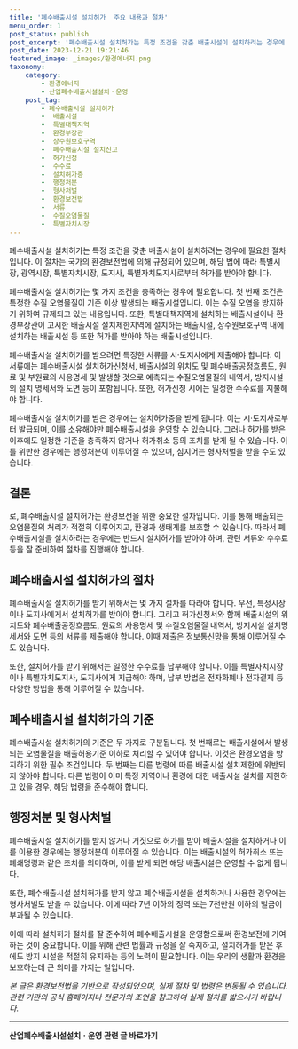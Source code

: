 ```yaml
---
title: '폐수배출시설 설치허가  주요 내용과 절차'
menu_order: 1
post_status: publish
post_excerpt: '폐수배출시설 설치허가는 특정 조건을 갖춘 배출시설이 설치하려는 경우에 필요한 절차입니다. 이 절차는 국가의 환경보전법에 의해 규정되어 있으며, 해당 법에 따라 특별시장, 광역시장, 특별자치시장, 도지사, 특별자치도지사로부터 허가를 받아야 합니다.'
post_date: 2023-12-21 19:21:46
featured_image: _images/환경에너지.png
taxonomy:
    category:
        - 환경에너지
        - 산업폐수배출시설설치ㆍ운영
    post_tag:
        - 폐수배출시설 설치허가
        -  배출시설
        -  특별대책지역
        -  환경부장관
        -  상수원보호구역
        -  폐수배출시설 설치신고
        -  허가신청
        -  수수료
        -  설치허가증
        -  행정처분
        -  형사처벌
        -  환경보전법
        -  서류
        -  수질오염물질
        -  특별자치시장
---
```



폐수배출시설 설치허가는 특정 조건을 갖춘 배출시설이 설치하려는 경우에 필요한 절차입니다. 이 절차는 국가의 환경보전법에 의해 규정되어 있으며, 해당 법에 따라 특별시장, 광역시장, 특별자치시장, 도지사, 특별자치도지사로부터 허가를 받아야 합니다.

폐수배출시설 설치허가는 몇 가지 조건을 충족하는 경우에 필요합니다. 첫 번째 조건은 특정한 수질 오염물질이 기준 이상 발생되는 배출시설입니다. 이는 수질 오염을 방지하기 위하여 규제되고 있는 내용입니다. 또한, 특별대책지역에 설치하는 배출시설이나 환경부장관이 고시한 배출시설 설치제한지역에 설치하는 배출시설, 상수원보호구역 내에 설치하는 배출시설 등 또한 허가를 받아야 하는 배출시설입니다.

폐수배출시설 설치허가를 받으려면 특정한 서류를 시·도지사에게 제출해야 합니다. 이 서류에는 폐수배출시설 설치허가신청서, 배출시설의 위치도 및 폐수배출공정흐름도, 원료 및 부원료의 사용명세 및 발생할 것으로 예측되는 수질오염물질의 내역서, 방지시설의 설치 명세서와 도면 등이 포함됩니다. 또한, 허가신청 시에는 일정한 수수료를 지불해야 합니다.

폐수배출시설 설치허가를 받은 경우에는 설치허가증을 받게 됩니다. 이는 시·도지사로부터 발급되며, 이를 소유해야만 폐수배출시설을 운영할 수 있습니다. 그러나 허가를 받은 이후에도 일정한 기준을 충족하지 않거나 허가취소 등의 조치를 받게 될 수 있습니다. 이를 위반한 경우에는 행정처분이 이루어질 수 있으며, 심지어는 형사처벌을 받을 수도 있습니다.

## 결론
로, 폐수배출시설 설치허가는 환경보전을 위한 중요한 절차입니다. 이를 통해 배출되는 오염물질의 처리가 적절히 이루어지고, 환경과 생태계를 보호할 수 있습니다. 따라서 폐수배출시설을 설치하려는 경우에는 반드시 설치허가를 받아야 하며, 관련 서류와 수수료 등을 잘 준비하여 절차를 진행해야 합니다.

## 폐수배출시설 설치허가의 절차

폐수배출시설 설치허가를 받기 위해서는 몇 가지 절차를 따라야 합니다. 우선, 특정시장이나 도지사에게서 설치허가를 받아야 합니다. 그리고 허가신청서와 함께 배출시설의 위치도와 폐수배출공정흐름도, 원료의 사용명세 및 수질오염물질 내역서, 방지시설 설치명세서와 도면 등의 서류를 제출해야 합니다. 이때 제출은 정보통신망을 통해 이루어질 수도 있습니다.

또한, 설치허가를 받기 위해서는 일정한 수수료를 납부해야 합니다. 이를 특별자치시장이나 특별자치도지사, 도지사에게 지급해야 하며, 납부 방법은 전자화폐나 전자결제 등 다양한 방법을 통해 이루어질 수 있습니다.

## 폐수배출시설 설치허가의 기준

폐수배출시설 설치허가의 기준은 두 가지로 구분됩니다. 첫 번째로는 배출시설에서 발생되는 오염물질을 배출허용기준 이하로 처리할 수 있어야 합니다. 이것은 환경오염을 방지하기 위한 필수 조건입니다. 두 번째는 다른 법령에 따른 배출시설 설치제한에 위반되지 않아야 합니다. 다른 법령이 이미 특정 지역이나 환경에 대한 배출시설 설치를 제한하고 있을 경우, 해당 법령을 준수해야 합니다.

## 행정처분 및 형사처벌

폐수배출시설 설치허가를 받지 않거나 거짓으로 허가를 받아 배출시설을 설치하거나 이를 이용한 경우에는 행정처분이 이루어질 수 있습니다. 이는 배출시설의 허가취소 또는 폐쇄명령과 같은 조치를 의미하며, 이를 받게 되면 해당 배출시설은 운영할 수 없게 됩니다.

또한, 폐수배출시설 설치허가를 받지 않고 폐수배출시설을 설치하거나 사용한 경우에는 형사처벌도 받을 수 있습니다. 이에 따라 7년 이하의 징역 또는 7천만원 이하의 벌금이 부과될 수 있습니다.

이에 따라 설치허가 절차를 잘 준수하여 폐수배출시설을 운영함으로써 환경보전에 기여하는 것이 중요합니다. 이를 위해 관련 법률과 규정을 잘 숙지하고, 설치허가를 받은 후에도 방지 시설을 적절히 유지하는 등의 노력이 필요합니다. 이는 우리의 생활과 환경을 보호하는데 큰 의미를 가지는 일입니다.

*본 글은 환경보전법을 기반으로 작성되었으며, 실제 절차 및 법령은 변동될 수 있습니다. 관련 기관의 공식 홈페이지나 전문가의 조언을 참고하여 실제 절차를 밟으시기 바랍니다.*
<!-- wp:separator -->
<hr class="wp-block-separator has-alpha-channel-opacity"/>
<!-- /wp:separator -->

<!-- wp:group {"backgroundColor":"base","layout":{"type":"constrained"}} -->
<div class="wp-block-group has-base-background-color has-background"><!-- wp:paragraph {"align":"center","fontSize":"medium"} -->
<p class="has-text-align-center has-large-font-size"><strong>산업폐수배출시설설치ㆍ운영 관련 글 바로가기</strong></p>
<!-- /wp:paragraph -->


<!-- wp:latest-posts
{"categories":[{"id":35050,"count":19,"description":"","link":"https://uknowlaw.com/category/%ec%82%b0%ec%97%85%ed%8f%90%ec%88%98%eb%b0%b0%ec%b6%9c%ec%8b%9c%ec%84%a4%ec%84%a4%ec%b9%98%e3%86%8d%ec%9a%b4%ec%98%81/","name":"산업폐수배출시설설치ㆍ운영","slug":"산업폐수배출시설설치ㆍ운영","taxonomy":"category","parent":0,"meta":[],"_links":{"self":[{"href":"https://uknowlaw.com/wp-json/wp/v2/categories/35050"}],"collection":[{"href":"https://uknowlaw.com/wp-json/wp/v2/categories"}],"about":[{"href":"https://uknowlaw.com/wp-json/wp/v2/taxonomies/category"}],"wp:post_type":[{"href":"https://uknowlaw.com/wp-json/wp/v2/posts?categories=35050"}],"curies":[{"name":"wp","href":"https://api.w.org/{rel}","templated":true}]}}],"postsToShow":100,"excerptLength":28,"postLayout":"grid","columns":2,"featuredImageAlign":"left","featuredImageSizeSlug":"large","fontSize":"small"} /--></div>
<!-- /wp:group -->